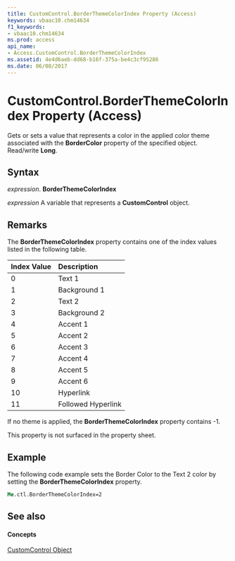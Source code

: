 ```yaml
---
title: CustomControl.BorderThemeColorIndex Property (Access)
keywords: vbaac10.chm14634
f1_keywords:
- vbaac10.chm14634
ms.prod: access
api_name:
- Access.CustomControl.BorderThemeColorIndex
ms.assetid: 4e4d6aeb-dd68-b16f-375a-be4c3cf95286
ms.date: 06/08/2017
---
```



# CustomControl.BorderThemeColorIndex Property (Access)

Gets or sets a value that represents a color in the applied color theme associated with the **BorderColor** property of the specified object. Read/write **Long**.


## Syntax

 _expression_. **BorderThemeColorIndex**

 _expression_ A variable that represents a **CustomControl** object.


## Remarks

The **BorderThemeColorIndex** property contains one of the index values listed in the following table.



|**Index Value**|**Description**|
|:-----|:-----|
|0|Text 1|
|1|Background 1|
|2|Text 2|
|3|Background 2|
|4|Accent 1|
|5|Accent 2|
|6|Accent 3|
|7|Accent 4|
|8|Accent 5|
|9|Accent 6|
|10|Hyperlink|
|11|Followed Hyperlink|
If no theme is applied, the **BorderThemeColorIndex** property contains -1.

This property is not surfaced in the property sheet.


## Example

The following code example sets the Border Color to the Text 2 color by setting the **BorderThemeColorIndex** property.


```vb
Me.ctl.BorderThemeColorIndex=2
```


## See also


#### Concepts


[CustomControl Object](customcontrol-object-access.md)

